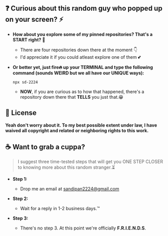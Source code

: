 <!-- <h2 align="center"><img src="https://media.giphy.com/media/hvRJCLFzcasrR4ia7z/giphy.gif" width="25px"></h2> -->


## ❓ Curious about this random guy who popped up on your screen? ⚡

<!-- ![Test](https://giphy.com/embed/ssYTQOB9SkwvgsLhEk) -->

- **How about you explore some of my pinned repositories? That's a START right? 🧠**
  - There are four repositories down there at the moment 👇
  - I'd appreciate it if you could atleast explore one of them 💕

- **Or better yet, just fire🔥 up your TERMINAL and type the following command (sounds WEIRD but we all have our UNIQUE ways):**

      npx sd-2224
    
  - **NOW**, if you are curious as to how that happened, there's a repository down there that **TELLS** you just that.😁

## 📜 License

**Yeah don't worry about it. To my best possible extent under law, I have waived all copyright and related or neighboring rights to this work.**


## ☕ Want to grab a cuppa?

> I suggest three time-tested steps that will get you ONE STEP CLOSER to knowing more about this random stranger.⏳

- **Step 1:**
  - Drop me an email at [sandipan2224@gmail.com](sandipan2224@gmail.com)

- **Step 2:**
  - Wait for a reply in 1-2 business days.™

- **Step 3:**
  - There's no step 3. At this point we're officially **F.R.I.E.N.D.S**.
